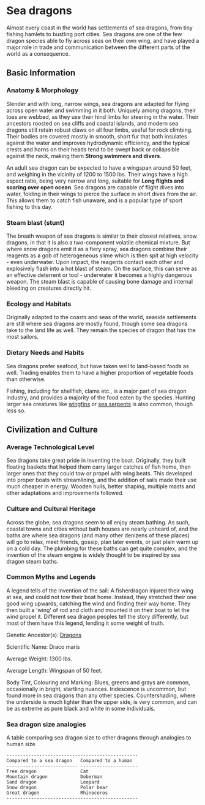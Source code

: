 Sea dragons
===========

Almost every coast in the world has settlements of sea dragons, from tiny fishing hamlets to bustling port cities. Sea dragons are one of the few dragon species able to fly across seas on their own wing, and have played a major role in trade and communication between the different parts of the world as a consequence.

Basic Information
-----------------

### Anatomy & Morphology

Slender and with long, narrow wings, sea dragons are adapted for flying across open water and swimming in it both. Uniquely among dragons, their toes are webbed, as they use their hind limbs for steering in the water. Their ancestors roosted on sea cliffs and coastal islands, and modern sea dragons still retain robust claws on all four limbs, useful for rock climbing. Their bodies are covered mostly in smooth, short fur that both insulates against the water and improves hydrodynamic efficiency, and the typical crests and horns on their heads tend to be swept back or collapsible against the neck, making them **Strong swimmers and divers**.

An adult sea dragon can be expected to have a wingspan around 50 feet, and weighing in the vicinity of 1200 to 1500 lbs. Their wings have a high aspect ratio, being very narrow and long, suitable for **Long flights and soaring over open ocean**. Sea dragons are capable of flight dives into water, folding in their wings to pierce the surface in short dives from the air. This allows them to catch fish unaware, and is a popular type of sport fishing to this day.

### Steam blast (stunt)

The breath weapon of sea dragons is similar to their closest relatives, snow dragons, in that it is also a two-component volatile chemical mixture. But where snow dragons emit it as a fiery spray, sea dragons combine their reagents as a gob of heterogeneous slime which is then spit at high velocity - even underwater. Upon impact, the reagents contact each other and explosively flash into a hot blast of steam. On the surface, this can serve as an effective deterrent or tool -
underwater it becomes a highly dangerous weapon. The steam blast is capable of causing bone damage and internal bleeding on creatures directly hit.

### Ecology and Habitats

Originally adapted to the coasts and seas of the world, seaside settlements are still where sea dragons are mostly found, though some sea dragons take to the land life as well. They remain the species of dragon that has the most sailors.

### Dietary Needs and Habits

Sea dragons prefer seafood, but have taken well to land-based foods as well. Trading enables them to have a higher proportion of vegetable foods than otherwise.

Fishing, including for shellfish, clams etc., is a major part of sea dragon industry, and provides a majority of the food eaten by the species. Hunting larger sea creatures like [wingfins](wingfins-article) or [sea serpents](sea-serpents-article) is also common, though less so.

Civilization and Culture
------------------------

### Average Technological Level

Sea dragons take great pride in inventing the boat. Originally, they built floating baskets that helped them carry larger catches of fish home, then larger ones that they could tow or propel with wing beats. This developed into proper boats with streamlining, and the addition of sails made their use much cheaper in energy. Wooden hulls, better shaping, multiple masts and other adaptations and improvements followed.

### Culture and Cultural Heritage

Across the globe, sea dragons seem to all enjoy steam bathing. As such, coastal towns and cities without bath houses are nearly unheard of, and the baths are where sea dragons (and many other denizens of these places) will go to relax, meet friends, gossip, plan later events, or just plain warm up on a cold day. The plumbing for these baths can get quite complex, and the invention of the steam engine is widely thought to be inspired by sea dragon steam baths.

### Common Myths and Legends

A legend tells of the invention of the sail: A fisherdragon injured their wing at sea, and could not tow their boat home. Instead, they stretched their one good wing upwards, catching the wind and finding their way home. They then built a 'wing' of rod and cloth and mounted it on their boat to let the wind propel it. Different sea dragon peoples tell the story differently, but most of them have this legend, lending it some weight of truth.

Genetic Ancestor(s): [Dragons](dragons-article)

Scientific Name:   Draco maris

Average Weight:   1300 lbs.

Average Length:   Wingspan of 50 feet.

Body Tint, Colouring and Marking:   Blues, greens and grays are common, occasionally in bright,
    startling nuances. Iridescence is uncommon, but found more in sea
    dragons than any other species. Countershading, where the underside
    is much lighter than the upper side, is very common, and can be as
    extreme as pure black and white in some individuals.

### Sea dragon size analogies

A table comparing sea dragon size to other dragons through analogies to human size

    ------------------------------------------------
    Compared to a sea dragon   Compared to a human
    -------------------------- ---------------------
    Tree dragon                Cat
    Mountain dragon            Doberman
    Sand dragon                Leopard
    Snow dragon                Polar bear
    Great dragon               Rhinoceros
    ------------------------------------------------
